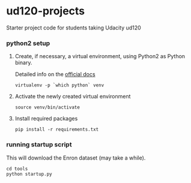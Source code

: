 ud120-projects
==============

Starter project code for students taking Udacity ud120


### python2 setup

1) Create, if necessary, a virtual environment, using Python2 as Python binary.

    Detailed info on the [official docs](https://virtualenv.pypa.io/en/stable/installation/)

    ```virtualenv -p `which python` venv```

2) Activate the newly created virtual environment

    `source venv/bin/activate`

3) Install required packages

    `pip install -r requirements.txt`

### running startup script

This will download the Enron dataset (may take a while).

```
cd tools
python startup.py
```
